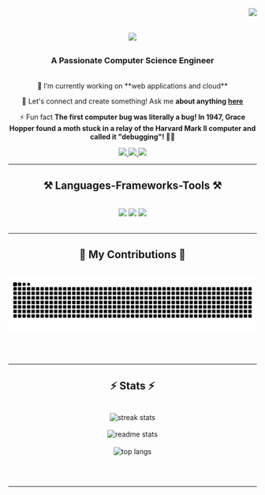 <img align="right" src="https://visitor-badge.laobi.icu/badge?page_id=PriyanshuParihar-77/PriyanshuParihar-77" />

<h1 align="center">
    <img src="https://readme-typing-svg.herokuapp.com/?font=Righteous&size=35&center=true&vCenter=true&width=500&height=70&duration=3000&lines=Heeyyy+:)+👋;+I+Am+Priyanshu+Parihar+:);" />
</h1>

<h3 align="center">A Passionate Computer Science Engineer </h3>

<br/>

<div align="center">
 🔭 I’m currently working on **web applications and cloud**

 💬 Let's connect and create something! Ask me **about anything [here](https://github.com/PriyanshuParihar-77/PriyanshuParihar-77/issues)**

⚡ Fun fact **The first computer bug was literally a bug! In 1947, Grace Hopper found a moth stuck in a relay of the Harvard Mark II computer and called it "debugging"! 🦋😂**
</div>

<div align="center"> 
  <a href="mailto:priyanshuparihar77@gmail.com">
    <img src="https://img.shields.io/badge/Gmail-333333?style=for-the-badge&logo=gmail&logoColor=red" />
  </a>
  <a href="https://www.linkedin.com/in/priyanshuparihar/" target="_blank">
    <img src="https://img.shields.io/badge/LinkedIn-0077B5?style=for-the-badge&logo=linkedin&logoColor=white" />
  </a>
  <a href="https://github.com/PriyanshuParihar-77" target="_blank">
     <img src="https://img.shields.io/badge/GitHub-100000?style=for-the-badge&logo=github&logoColor=white" /> 
  </a>
</div>

<hr/>

<h2 align="center">⚒️ Languages-Frameworks-Tools ⚒️</h2>
<br/>
<div align="center">
    <img src="https://skillicons.dev/icons?i=react,bootstrap,html,css,vscode,github,tailwind,git,r" />
    <img src="https://skillicons.dev/icons?i=nodejs,javascript,express,mongodb,python,typescript,docker,kubernetes,graphql" />
    <img src="https://skillicons.dev/icons?i=java,aws,arch,arduino,bash,blender,cpp,gcp,ubuntu " />
    <br>
</div>

<br/>
<hr/>

<div align="center">
  <h2>🐍 My Contributions 🐍</h2>
  <br>
  <img alt="snake eating my contributions" src="https://raw.githubusercontent.com/shricastic/shricastic/output/github-contribution-grid-snake.svg" />
  
  <br/><br/>
</div>

<hr/>

<h2 align="center">⚡ Stats ⚡</h2>
<br>
<div align=center>
  <img width=390 src="https://github-readme-streak-stats-salesp07.vercel.app/?user=PriyanshuParihar-77&count_private=true&theme=react&border_radius=10" alt="streak stats"/>
    <br/>
    <br/>
  <img width=390 src="https://github-readme-stats-salesp07.vercel.app/api?username=PriyanshuParihar-77&count_private=true&show_icons=true&theme=react&rank_icon=github&border_radius=10" alt="readme stats" />
  <br/>
  <br/>
  <img width=390 align="center" src="https://github-readme-stats-salesp07.vercel.app/api/top-langs/?username=PriyanshuParihar-77&hide=HTML&langs_count=8&layout=compact&theme=react&border_radius=10&size_weight=0.5&count_weight=0.5&exclude_repo=github-readme-stats" alt="top langs" />
    <br/>
</div>

<br/><br/>

<hr/>

<br/>

<br/>

